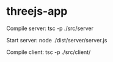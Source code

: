 # threejs-app

Compile server: tsc -p ./src/server

Start server: node ./dist/server/server.js

Compile client: tsc -p ./src/client/
